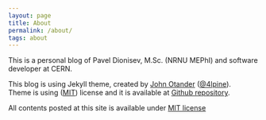 ```yaml
---
layout: page
title: About
permalink: /about/
tags: about
---
```


This is a personal blog of Pavel Dionisev, M.Sc. (NRNU MEPhI) and software developer at CERN.

This blog is using Jekyll theme, created by [John Otander](http://johnotander.com)
([@4lpine](https://twitter.com/4lpine)).  
Theme is using ([MIT](http://opensource.org/licenses/MIT)) license and it is available at [Github repository](https://github.com/johnotander/pixyll).

All contents posted at this site is available under [MIT license](/LICENSE)
